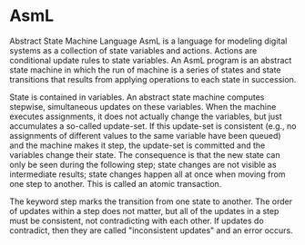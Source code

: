 AsmL
====

Abstract State Machine Language AsmL is a language for modeling digital systems as a collection of state variables and actions. Actions are conditional update rules to state variables. An AsmL program is an abstract state machine in which the run of machine is a series of states and state transitions that results from applying operations to each state in succession.

State is contained in variables. An abstract state machine computes stepwise, simultaneous updates on these variables. When the machine executes assignments, it does not actually change the variables, but just accumulates a so-called update-set. If this update-set is consistent (e.g., no assignments of different values to the same variable have been queued) and the machine makes it step, the update-set is committed and the variables change their state. The consequence is that the new state can only be seen during the following step; state changes are not visible as intermediate results; state changes happen all at once when moving from one step to another. This is called an atomic transaction.

The keyword step marks the transition from one state to another. The order of updates within a step does not matter, but all of the updates in a step must be consistent, not contradicting with each other. If updates do contradict, then they are called "inconsistent updates" and an error occurs.

